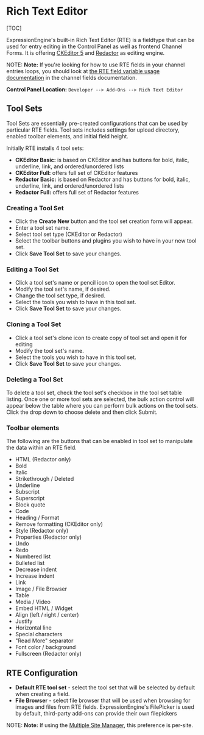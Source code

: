 <!--
    This source file is part of the open source project
    ExpressionEngine User Guide (https://github.com/ExpressionEngine/ExpressionEngine-User-Guide)

    @link      https://expressionengine.com/
    @copyright Copyright (c) 2003-2020, Packet Tide, LLC (https://packettide.com)
    @license   https://expressionengine.com/license Licensed under Apache License, Version 2.0
-->

# Rich Text Editor

[TOC]

ExpressionEngine's built-in Rich Text Editor (RTE) is a fieldtype that can be used for entry editing in the Control Panel as well as frontend Channel Forms. It is offering [CKEditor 5](https://ckeditor.com/ckeditor-5/) and [Redactor](https://imperavi.com/redactor/) as editing engine.

NOTE: **Note:** If you're looking for how to use RTE fields in your channel entries loops, you should look at [the RTE field variable usage documentation](fieldtypes/rte.md) in the channel fields documentation.

**Control Panel Location:** `Developer --> Add-Ons --> Rich Text Editor`

## Tool Sets

Tool Sets are essentially pre-created configurations that can be used by particular RTE fields. Tool sets includes settings for upload directory, enabled toolbar elements, and initial field height.

Initially RTE installs 4 tool sets:
- **CKEditor Basic:** is based on CKEditor and  has buttons for bold, italic, underline, link, and ordered/unordered lists
- **CKEditor Full:** offers full set of CKEditor features
- **Redactor Basic:** is based on Redactor and  has buttons for bold, italic, underline, link, and ordered/unordered lists
- **Redactor Full:** offers full set of Redactor features

### Creating a Tool Set

- Click the **Create New** button and the tool set creation form will appear.
- Enter a tool set name.
- Select tool set type (CKEditor or Redactor)
- Select the toolbar buttons and plugins you wish to have in your new tool set.
- Click **Save Tool Set** to save your changes.

### Editing a Tool Set

- Click a tool set's name or pencil icon to open the tool set Editor.
- Modify the tool set's name, if desired.
- Change the tool set type, if desired.
- Select the tools you wish to have in this tool set.
- Click **Save Tool Set** to save your changes.

### Cloning a Tool Set

- Click a tool set's clone icon to create copy of tool set and open it for editing
- Modify the tool set's name.
- Select the tools you wish to have in this tool set.
- Click **Save Tool Set** to save your changes.


### Deleting a Tool Set

To delete a tool set, check the tool set's checkbox in the tool set table listing. Once one or more tool sets are selected, the bulk action control will appear below the table where you can perform bulk actions on the tool sets. Click the drop down to choose delete and then click Submit.

### Toolbar elements

The following are the buttons that can be enabled in tool set to manipulate the data within an RTE field.

- HTML (Redactor only)
- Bold
- Italic
- Strikethrough / Deleted
- Underline
- Subscript
- Superscript
- Block quote
- Code
- Heading / Format
- Remove formatting (CKEditor only)
- Style (Redactor only)
- Properties (Redactor only)
- Undo
- Redo
- Numbered list
- Bulleted list
- Decrease indent
- Increase indent
- Link
- Image / File Browser
- Table
- Media / Video
- Embed HTML / Widget
- Align (left / right / center)
- Justify
- Horizontal line
- Special characters
- "Read More" separator
- Font color / background
- Fullscreen (Redactor only)

## RTE Configuration

- **Default RTE tool set** - select the tool set that will be selected by default when creating a field.
- **File Browser** - select file browser that will be used when browsing for images and files from RTE fields. ExpressionEngine's FilePicker is used by default, third-party add-ons can provide their own filepickers

NOTE: **Note:** If using the [Multiple Site Manager](msm/overview.md), this preference is per-site.
